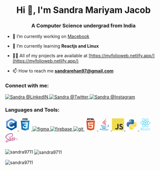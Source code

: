 <h1 align="center">Hi 👋, I'm Sandra Mariyam Jacob</h1>
<h3 align="center">A Computer Science undergrad from India</h3>

- 🔭 I’m currently working on [Macebook](https://github.com/sandra9711/macebook-frontend)

- 🌱 I’m currently learning **Reactjs and Linux**

- 👨‍💻 All of my projects are available at [https://myfolioweb.netlify.app/](https://myfolioweb.netlify.app/)

- 📫 How to reach me **sandrarehan97@gmail.com**

<h3 align="centre">Connect with me:</h3>
<a href="https://www.linkedin.com/in/sandra-mariyam-jacob-2689641b2/">
  <img align="center" alt="Sandra @LinkedIN" width="22px" src="https://cdn.jsdelivr.net/npm/simple-icons@v3/icons/linkedin.svg"  />
</a>
<a href="https://twitter.com/sandra_mariyam">
  <img align="center" alt="Sandra @Twitter" width="22px" src="https://cdn.jsdelivr.net/npm/simple-icons@v3/icons/twitter.svg"/>
</a>
<a href="https://www.instagram.com/sandra_mariya_jacob/">
  <img align="center"  alt="Sandra @Instagram" width="22px" src="https://cdn.jsdelivr.net/npm/simple-icons@v3/icons/instagram.svg"/>
</a>

<h3 align="left">Languages and Tools:</h3>
<p align="left"> <a href="https://www.cprogramming.com/" target="_blank"> <img src="https://raw.githubusercontent.com/devicons/devicon/master/icons/c/c-original.svg" alt="c" width="40" height="40"/> </a> <a href="https://www.w3schools.com/css/" target="_blank"> <img src="https://raw.githubusercontent.com/devicons/devicon/master/icons/css3/css3-original-wordmark.svg" alt="css3" width="40" height="40"/> </a> <a href="https://www.figma.com/" target="_blank"> <img src="https://www.vectorlogo.zone/logos/figma/figma-icon.svg" alt="figma" width="40" height="40"/> </a> <a href="https://firebase.google.com/" target="_blank"> <img src="https://www.vectorlogo.zone/logos/firebase/firebase-icon.svg" alt="firebase" width="40" height="40"/> </a> <a href="https://git-scm.com/" target="_blank"> <img src="https://www.vectorlogo.zone/logos/git-scm/git-scm-icon.svg" alt="git" width="40" height="40"/> </a> <a href="https://www.w3.org/html/" target="_blank"> <img src="https://raw.githubusercontent.com/devicons/devicon/master/icons/html5/html5-original-wordmark.svg" alt="html5" width="40" height="40"/> </a> <a href="https://www.java.com" target="_blank"> <img src="https://raw.githubusercontent.com/devicons/devicon/master/icons/java/java-original.svg" alt="java" width="40" height="40"/> </a> <a href="https://developer.mozilla.org/en-US/docs/Web/JavaScript" target="_blank"> <img src="https://raw.githubusercontent.com/devicons/devicon/master/icons/javascript/javascript-original.svg" alt="javascript" width="40" height="40"/> </a> <a href="https://www.python.org" target="_blank"> <img src="https://raw.githubusercontent.com/devicons/devicon/master/icons/python/python-original.svg" alt="python" width="40" height="40"/> </a> <a href="https://reactjs.org/" target="_blank"> <img src="https://raw.githubusercontent.com/devicons/devicon/master/icons/react/react-original-wordmark.svg" alt="react" width="40" height="40"/> </a> <a href="https://sass-lang.com" target="_blank"> <img src="https://raw.githubusercontent.com/devicons/devicon/master/icons/sass/sass-original.svg" alt="sass" width="40" height="40"/> </a> </p>

<p><img align="left" src="https://github-readme-stats.vercel.app/api/top-langs?username=sandra9711&show_icons=true&locale=en&layout=compact" alt="sandra9711" /></p>

<p>&nbsp;<img align="center" src="https://github-readme-stats.vercel.app/api?username=sandra9711&show_icons=true&locale=en" alt="sandra9711" /></p>

<p><img align="center" src="https://github-readme-streak-stats.herokuapp.com/?user=sandra9711&" alt="sandra9711" /></p>
